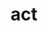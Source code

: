 ---
codehost: https://github.com/nektos/act
logohandle: nektosact
sort: act
title: act
website: https://nektosact.com/
---